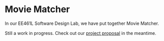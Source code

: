 # Movie Matcher

In our EE461L Software Design Lab, we have put together Movie Matcher.

Still a work in progress. Check out our [project proposal](Proposal.md) in the meantime.
